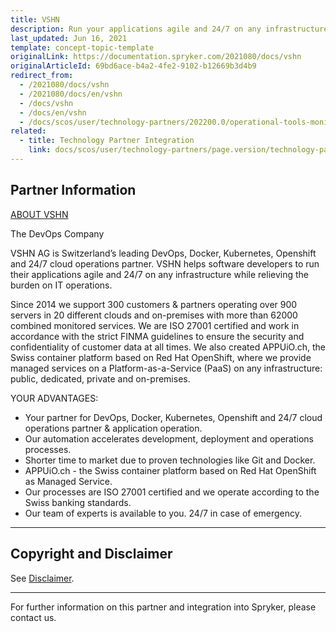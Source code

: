 ```yaml
---
title: VSHN
description: Run your applications agile and 24/7 on any infrastructure by integrating VSHN into the Spryker Commerce OS.
last_updated: Jun 16, 2021
template: concept-topic-template
originalLink: https://documentation.spryker.com/2021080/docs/vshn
originalArticleId: 69bd6ace-b4a2-4fe2-9102-b12669b3d4b9
redirect_from:
  - /2021080/docs/vshn
  - /2021080/docs/en/vshn
  - /docs/vshn
  - /docs/en/vshn
  - /docs/scos/user/technology-partners/202200.0/operational-tools-monitoring-legal-etc/vshn.html
related:
  - title: Technology Partner Integration
    link: docs/scos/user/technology-partners/page.version/technology-partners.html
---
```


## Partner Information

[ABOUT VSHN](https://vshn.ch/)

The DevOps Company

VSHN AG is Switzerland’s leading DevOps, Docker, Kubernetes, Openshift and 24/7 cloud operations partner. VSHN helps software developers to run their applications agile and 24/7 on any infrastructure while relieving the burden on IT operations.

Since 2014 we support 300 customers & partners operating over 900 servers in 20 different clouds and on-premises with more than 62000 combined monitored services. We are ISO 27001 certified and work in accordance with the strict FINMA guidelines to ensure the security and confidentiality of customer data at all times. We also created APPUiO.ch, the Swiss container platform based on Red Hat OpenShift, where we provide managed services on a Platform-as-a-Service (PaaS) on any infrastructure: public, dedicated, private and on-premises.

YOUR ADVANTAGES:
* Your partner for DevOps, Docker, Kubernetes, Openshift and 24/7 cloud operations partner & application operation.
* Our automation accelerates development, deployment and operations processes.
* Shorter time to market due to proven technologies like Git and Docker.
* APPUiO.ch - the Swiss container platform based on Red Hat OpenShift as Managed Service.
* Our processes are ISO 27001 certified and we operate according to the Swiss banking standards.
* Our team of experts is available to you. 24/7 in case of emergency.

---

## Copyright and Disclaimer

See [Disclaimer](https://github.com/spryker/spryker-documentation).

---

For further information on this partner and integration into Spryker, please contact us.

<div class="hubspot-form js-hubspot-form" data-portal-id="2770802" data-form-id="163e11fb-e833-4638-86ae-a2ca4b929a41" id="hubspot-1"></div>
